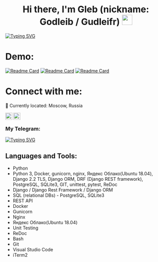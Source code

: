 <h1 align="center">Hi there, I'm Gleb (nickname: Godleib / Gudleifr)</a> 
<img src="https://github.com/blackcater/blackcater/raw/main/images/Hi.gif" height="32"/></h1>

[![Typing SVG](https://readme-typing-svg.herokuapp.com?color=%2336BCF7&lines=Backend+Developer+from+Russia)](https://git.io/typing-svg)


# Demo:
[![Readme Card](https://github-readme-stats.vercel.app/api/pin/?username=GlebOlegovich&repo=infra_sp2)](https://github.com/GlebOlegovich/infra_sp2)
[![Readme Card](https://github-readme-stats.vercel.app/api/pin/?username=GlebOlegovich&repo=1st_module_fin_Yatube)](https://github.com/GlebOlegovich/1st_module_fin_Yatube)
[![Readme Card](https://github-readme-stats.vercel.app/api/pin/?username=GlebOlegovich&repo=api_final_yatube)](https://github.com/GlebOlegovich/api_final_yatube)

# Connect with me:
📍 Currently located: Moscow, Russia

[<img align="left" alt="GlebOlegovich | Gmail" width="22px" src="https://cdn.jsdelivr.net/npm/simple-icons@v3/icons/gmail.svg" />][mailto]
[<img align="left" alt="GlebOlegovich | Instagram" width="22px" src="https://cdn.jsdelivr.net/npm/simple-icons@v3/icons/instagram.svg" />][instagram]
<br />
### My Telegram:

[![Typing SVG](https://readme-typing-svg.herokuapp.com?color=%2336BCF7&lines=@+Godleib)](https://git.io/typing-svg)

## Languages and Tools:

 - Python
 - Python 3, Docker, gunicorn, nginx, Яндекс Облако(Ubuntu 18.04),
Django 2.2 TLS, Django ORM, DRF (Django REST framework), PostgreSQL, SQLite3,
GIT, unittest, pytest, ReDoc
 - Django / Django Rest Framework / Django ORM
 - SQL (relational DBs) - PostgreSQL, SQLite3
 - REST API
 - Docker
 - Gunicorn
 - Nginx
 - Яндекс Облако(Ubuntu 18.04)
 - Unit Testing
 - ReDoc
 - Bash
 - Git
 - Visual Studio Code
 - iTerm2



[mailto]: <mailto:i@godleib.ru>
[instagram]: https://instagram.com/godleib
